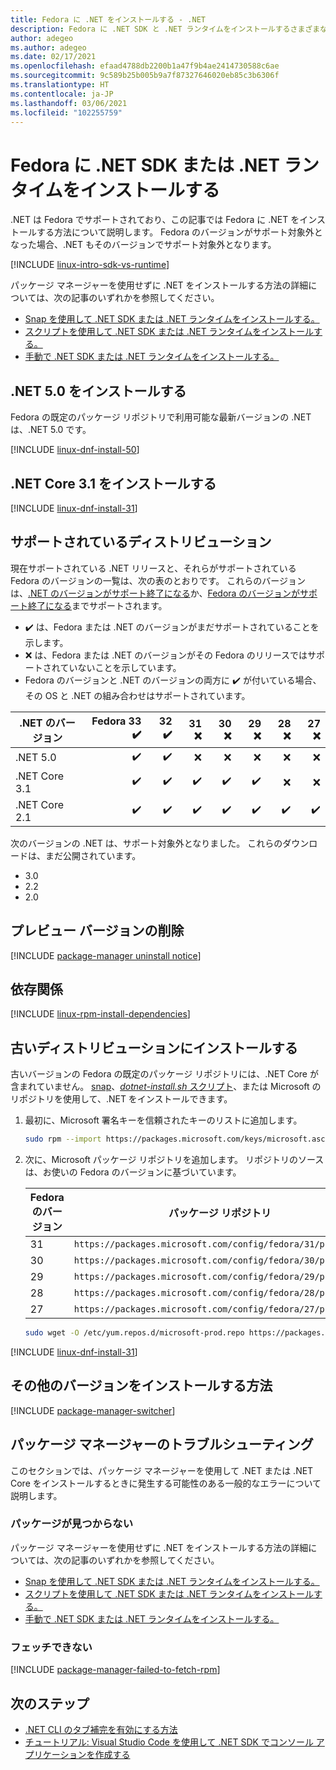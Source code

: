 ```yaml
---
title: Fedora に .NET をインストールする - .NET
description: Fedora に .NET SDK と .NET ランタイムをインストールするさまざまな方法を示します。
author: adegeo
ms.author: adegeo
ms.date: 02/17/2021
ms.openlocfilehash: efaad4788db2200b1a47f9b4ae2414730588c6ae
ms.sourcegitcommit: 9c589b25b005b9a7f87327646020eb85c3b6306f
ms.translationtype: HT
ms.contentlocale: ja-JP
ms.lasthandoff: 03/06/2021
ms.locfileid: "102255759"
---
```

# <a name="install-the-net-sdk-or-the-net-runtime-on-fedora"></a>Fedora に .NET SDK または .NET ランタイムをインストールする

.NET は Fedora でサポートされており、この記事では Fedora に .NET をインストールする方法について説明します。 Fedora のバージョンがサポート対象外となった場合、.NET もそのバージョンでサポート対象外となります。

[!INCLUDE [linux-intro-sdk-vs-runtime](includes/linux-intro-sdk-vs-runtime.md)]

パッケージ マネージャーを使用せずに .NET をインストールする方法の詳細については、次の記事のいずれかを参照してください。

- [Snap を使用して .NET SDK または .NET ランタイムをインストールする。](linux-snap.md)
- [スクリプトを使用して .NET SDK または .NET ランタイムをインストールする。](linux-scripted-manual.md#scripted-install)
- [手動で .NET SDK または .NET ランタイムをインストールする。](linux-scripted-manual.md#manual-install)

## <a name="install-net-50"></a>.NET 5.0 をインストールする

Fedora の既定のパッケージ リポジトリで利用可能な最新バージョンの .NET は、.NET 5.0 です。

[!INCLUDE [linux-dnf-install-50](includes/linux-install-50-dnf.md)]

## <a name="install-net-core-31"></a>.NET Core 3.1 をインストールする

[!INCLUDE [linux-dnf-install-31](includes/linux-install-31-dnf.md)]

## <a name="supported-distributions"></a>サポートされているディストリビューション

現在サポートされている .NET リリースと、それらがサポートされている Fedora のバージョンの一覧は、次の表のとおりです。 これらのバージョンは、[.NET のバージョンがサポート終了になる](https://dotnet.microsoft.com/platform/support/policy/dotnet-core)か、[Fedora のバージョンがサポート終了になる](https://fedoraproject.org/wiki/End_of_life)までサポートされます。

- ✔️ は、Fedora または .NET のバージョンがまだサポートされていることを示します。
- ❌ は、Fedora または .NET のバージョンがその Fedora のリリースではサポートされていないことを示しています。
- Fedora のバージョンと .NET のバージョンの両方に ✔️ が付いている場合、その OS と .NET の組み合わせはサポートされています。

| .NET のバージョン  | Fedora 33 ✔️ | 32 ✔️ | 31 ❌ | 30 ❌ | 29 ❌ | 28 ❌ | 27 ❌ |
| ------------  | ---------: | --: | --: | --: | --: | --: | --: |
| .NET 5.0      | ✔️        | ✔️ | ❌|❌ |❌ |❌  |❌ |
| .NET Core 3.1 | ✔️        | ✔️ | ✔️|✔️ |✔️ |❌  |❌ |
| .NET Core 2.1 | ✔️        | ✔️ | ✔️|✔️ |✔️ |✔️  |✔️ |

次のバージョンの .NET は、サポート対象外となりました。 これらのダウンロードは、まだ公開されています。

- 3.0
- 2.2
- 2.0

## <a name="remove-preview-versions"></a>プレビュー バージョンの削除

[!INCLUDE [package-manager uninstall notice](./includes/linux-uninstall-preview-info.md)]

## <a name="dependencies"></a>依存関係

[!INCLUDE [linux-rpm-install-dependencies](includes/linux-rpm-install-dependencies.md)]

## <a name="install-on-older-distributions"></a>古いディストリビューションにインストールする

古いバージョンの Fedora の既定のパッケージ リポジトリには、.NET Core が含まれていません。 [snap](linux-snap.md)、[_dotnet-install.sh_ スクリプト](linux-scripted-manual.md#scripted-install)、または Microsoft のリポジトリを使用して、.NET をインストールできます。

01. 最初に、Microsoft 署名キーを信頼されたキーのリストに追加します。

    ```bash
    sudo rpm --import https://packages.microsoft.com/keys/microsoft.asc
    ```

02. 次に、Microsoft パッケージ リポジトリを追加します。 リポジトリのソースは、お使いの Fedora のバージョンに基づいています。

    | Fedora のバージョン | パッケージ リポジトリ |
    | -------------- | ------- |
    | 31             | `https://packages.microsoft.com/config/fedora/31/prod.repo` |
    | 30             | `https://packages.microsoft.com/config/fedora/30/prod.repo` |
    | 29             | `https://packages.microsoft.com/config/fedora/29/prod.repo` |
    | 28             | `https://packages.microsoft.com/config/fedora/28/prod.repo` |
    | 27             | `https://packages.microsoft.com/config/fedora/27/prod.repo` |

    ```bash
    sudo wget -O /etc/yum.repos.d/microsoft-prod.repo https://packages.microsoft.com/config/fedora/31/prod.repo
    ```

[!INCLUDE [linux-dnf-install-31](./includes/linux-install-31-dnf.md)]

## <a name="how-to-install-other-versions"></a>その他のバージョンをインストールする方法

[!INCLUDE [package-manager-switcher](./includes/package-manager-heading-hack-pkgname.md)]

## <a name="troubleshoot-the-package-manager"></a>パッケージ マネージャーのトラブルシューティング

このセクションでは、パッケージ マネージャーを使用して .NET または .NET Core をインストールするときに発生する可能性のある一般的なエラーについて説明します。

### <a name="unable-to-find-package"></a>パッケージが見つからない

パッケージ マネージャーを使用せずに .NET をインストールする方法の詳細については、次の記事のいずれかを参照してください。

- [Snap を使用して .NET SDK または .NET ランタイムをインストールする。](linux-snap.md)
- [スクリプトを使用して .NET SDK または .NET ランタイムをインストールする。](linux-scripted-manual.md#scripted-install)
- [手動で .NET SDK または .NET ランタイムをインストールする。](linux-scripted-manual.md#manual-install)

### <a name="failed-to-fetch"></a>フェッチできない

[!INCLUDE [package-manager-failed-to-fetch-rpm](includes/package-manager-failed-to-fetch-rpm.md)]

## <a name="next-steps"></a>次のステップ

- [.NET CLI のタブ補完を有効にする方法](../tools/enable-tab-autocomplete.md)
- [チュートリアル: Visual Studio Code を使用して .NET SDK でコンソール アプリケーションを作成する](../tutorials/with-visual-studio-code.md)

